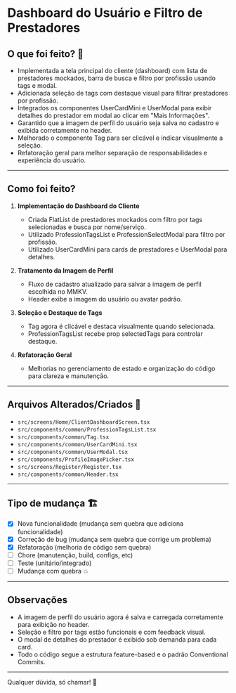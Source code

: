 # Dashboard do Usuário e Filtro de Prestadores

## O que foi feito? 📝

- Implementada a tela principal do cliente (dashboard) com lista de prestadores mockados, barra de busca e filtro por profissão usando tags e modal.
- Adicionada seleção de tags com destaque visual para filtrar prestadores por profissão.
- Integrados os componentes UserCardMini e UserModal para exibir detalhes do prestador em modal ao clicar em "Mais Informações".
- Garantido que a imagem de perfil do usuário seja salva no cadastro e exibida corretamente no header.
- Melhorado o componente Tag para ser clicável e indicar visualmente a seleção.
- Refatoração geral para melhor separação de responsabilidades e experiência do usuário.

---

## Como foi feito?

1. **Implementação do Dashboard do Cliente**

   - Criada FlatList de prestadores mockados com filtro por tags selecionadas e busca por nome/serviço.
   - Utilizado ProfessionTagsList e ProfessionSelectModal para filtro por profissão.
   - Utilizado UserCardMini para cards de prestadores e UserModal para detalhes.

2. **Tratamento da Imagem de Perfil**

   - Fluxo de cadastro atualizado para salvar a imagem de perfil escolhida no MMKV.
   - Header exibe a imagem do usuário ou avatar padrão.

3. **Seleção e Destaque de Tags**

   - Tag agora é clicável e destaca visualmente quando selecionada.
   - ProfessionTagsList recebe prop selectedTags para controlar destaque.

4. **Refatoração Geral**
   - Melhorias no gerenciamento de estado e organização do código para clareza e manutenção.

---

## Arquivos Alterados/Criados 📄

- `src/screens/Home/ClientDashboardScreen.tsx`
- `src/components/common/ProfessionTagsList.tsx`
- `src/components/common/Tag.tsx`
- `src/components/common/UserCardMini.tsx`
- `src/components/common/UserModal.tsx`
- `src/components/ProfileImagePicker.tsx`
- `src/screens/Register/Register.tsx`
- `src/components/common/Header.tsx`

---

## Tipo de mudança 🏗️

- [x] Nova funcionalidade (mudança sem quebra que adiciona funcionalidade)
- [x] Correção de bug (mudança sem quebra que corrige um problema)
- [x] Refatoração (melhoria de código sem quebra)
- [ ] Chore (manutenção, build, configs, etc)
- [ ] Teste (unitário/integrado)
- [ ] Mudança com quebra 💥

---

## Observações

- A imagem de perfil do usuário agora é salva e carregada corretamente para exibição no header.
- Seleção e filtro por tags estão funcionais e com feedback visual.
- O modal de detalhes do prestador é exibido sob demanda para cada card.
- Todo o código segue a estrutura feature-based e o padrão Conventional Commits.

---

Qualquer dúvida, só chamar! 🚀
